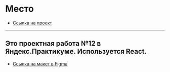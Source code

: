 # Место
* [Ссылка на проект](https://artyomtrus.github.io/mesto/)
-------------------------------------------
Это проектная работа №12 в Яндекс.Практикуме.
Используется React.
-------------------------------------------

* [Ссылка на макет в Figma](https://www.figma.com/file/2cn9N9jSkmxD84oJik7xL7/JavaScript.-Sprint-4?node-id=0%3A1)